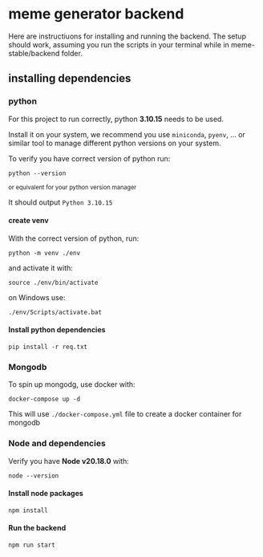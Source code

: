 # meme generator backend

Here are instructiuons for installing and running the backend. The setup should
work, assuming you run the scripts in your terminal while in meme-stable/backend
folder.

## installing dependencies

### python

For this project to run correctly, python **3.10.15** needs to be used.

Install it on your system, we recommend you use `miniconda`, `pyenv`, ...
or similar tool to manage different python versions on your system.

To verify you have correct version of python run:

```
python --version
```
<sub>or equivalent for your python version manager</sub>

It should output `Python 3.10.15`

#### create venv

With the correct version of python, run:
```
python -m venv ./env
```

and activate it with:
```
source ./env/bin/activate
```
on Windows use:
```
./env/Scripts/activate.bat
```

#### Install python dependencies
```
pip install -r req.txt
```

### Mongodb

To spin up mongodg, use docker with:
```
docker-compose up -d
```

This will use `./docker-compose.yml` file to create a docker container for mongodb

### Node and dependencies

Verify you have **Node v20.18.0** with:
```
node --version
```

#### Install node packages
```
npm install
```

#### Run the backend
```
npm run start
```